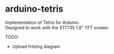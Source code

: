 # arduino-tetris

Implementation of Tetris for Arduino.  
Designed to work with the ST7735 1.8" TFT screen.  
  
TODO:  
- Upload fritzing diagram  
